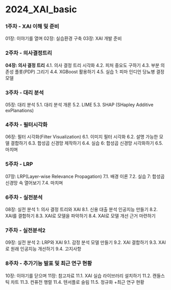 # 2024_XAI_basic


### 1주차 - XAI 이해 및 준비
01장: 이야기를 열며
02장: 실습환경 구축
03장: XAI 개발 준비

### 2주차 - 의사결정트리
**04장: 의사 결정 트리**
4.1. 의사 결정 트리 시각화
4.2. 피처 중요도 구하기
4.3. 부분 의존성 플롯(PDP) 그리기
4.4. XGBoost 활용하기
4.5. 실습 1: 피마 인디언 당뇨병 결정 모델

### 3주차 - 대리 분석
05장: 대리 분석
5.1. 대리 분석 개론
5.2. LIME
5.3. SHAP (SHapley Additive exPlanations)

### 4주차 - 필터시각화
06장: 필터 시각화(Filter Visualization)
6.1. 이미지 필터 시각화
6.2. 설명 가능한 모델 결합하기
6.3. 합성곱 신경망 제작하기
6.4. 실습 6: 합성곱 신경망 시각화하기
6.5. 마치며

### 5주차 - LRP
07장: LRP(Layer-wise Relevance Propagation)
7.1. 배경 이론
7.2. 실습 7: 합성곱 신경망 속 열어보기
7.4. 마치며

### 6주차 - 실전분석
08장: 실전 분석 1: 의사 결정 트리와 XAI
8.1. 신용 대출 분석 인공지능 만들기
8.2. XAI를 결합하기
8.3. XAI로 모델을 파악하기
8.4. XAI로 모델 개선 근거 마련하기

### 7주차 - 실전분석2
09장: 실전 분석 2: LRP와 XAI
9.1. 감정 분석 모델 만들기
9.2. XAI 결합하기
9.3. XAI로 원래 인공지능 개선하기
9.4. 고지사항

### 8주차 - 추가기능 발표 및 최근 연구 현황
10장: 이야기를 닫으며
11장: 참고자료
11.1. XAI 실습 라이브러리 설치하기
11.2. 캔들스틱 차트
11.3. 컨퓨전 행렬
11.4. 텐서플로 슬림
11.5. 정규화
+최근 연구 현황
